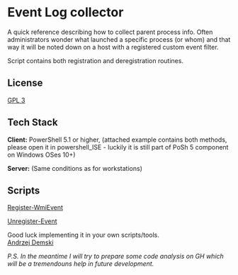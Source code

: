 # Event Log collector

A quick reference describing how to collect parent process info.
Often administrators wonder what launched a specific process (or whom) and that way it will be noted down on a host with a registered custom event filter.

Script contains both registration and deregistration routines.


## License

[GPL 3](LICENSE)


## Tech Stack

**Client:** PowerShell 5.1 or higher, (attached example contains both methods, please open it in powershell_ISE - luckily it is still part of PoSh 5 component on Windows OSes 10+)

**Server:** (Same conditions as for workstations)

## Scripts

[Register-WmiEvent](code/Register-WmiEvent.ps1)

[Unregister-Event](code/Unregister-Event.ps1)

Good luck implementing it in your own scripts/tools.\
[Andrzej Demski](https://github.com/AndrewDemski-ad-gmail-com)


_P.S.
In the meantime I will try to prepare some code analysis on GH which will be a tremendouns help in future development._
